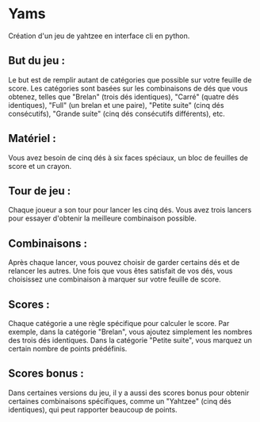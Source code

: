 # Yams

Création d'un jeu de yahtzee en interface cli en python.

## But du jeu :
Le but est de remplir autant de catégories que possible sur votre feuille de score. Les catégories sont basées sur les combinaisons de dés que vous obtenez, telles que "Brelan" (trois dés identiques), "Carré" (quatre dés identiques), "Full" (un brelan et une paire), "Petite suite" (cinq dés consécutifs), "Grande suite" (cinq dés consécutifs différents), etc.

## Matériel : 
Vous avez besoin de cinq dés à six faces spéciaux, un bloc de feuilles de score et un crayon.

## Tour de jeu : 
Chaque joueur a son tour pour lancer les cinq dés. Vous avez trois lancers pour essayer d'obtenir la meilleure combinaison possible.

## Combinaisons : 
Après chaque lancer, vous pouvez choisir de garder certains dés et de relancer les autres. Une fois que vous êtes satisfait de vos dés, vous choisissez une combinaison à marquer sur votre feuille de score.

## Scores : 
Chaque catégorie a une règle spécifique pour calculer le score. Par exemple, dans la catégorie "Brelan", vous ajoutez simplement les nombres des trois dés identiques. Dans la catégorie "Petite suite", vous marquez un certain nombre de points prédéfinis.

## Scores bonus : 
Dans certaines versions du jeu, il y a aussi des scores bonus pour obtenir certaines combinaisons spécifiques, comme un "Yahtzee" (cinq dés identiques), qui peut rapporter beaucoup de points.
